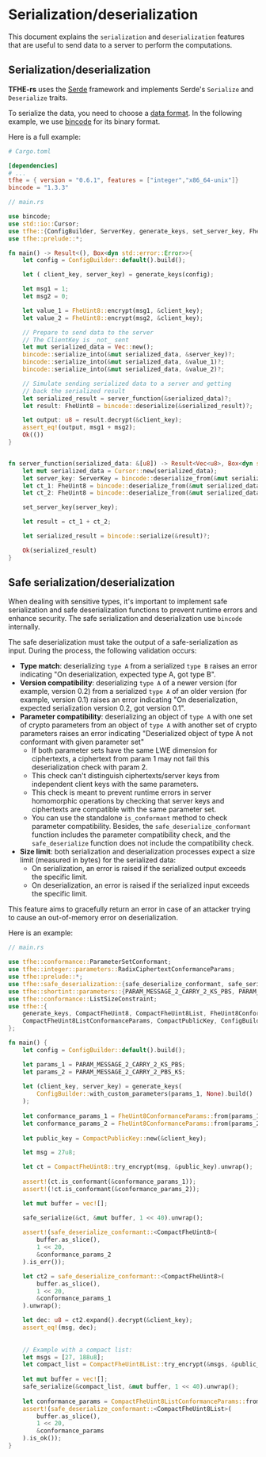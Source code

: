 # Serialization/deserialization

This document explains the `serialization` and `deserialization` features that are useful to send data to a server to perform the computations.

## Serialization/deserialization

**TFHE-rs** uses the [Serde](https://crates.io/crates/serde) framework and implements Serde's `Serialize` and `Deserialize` traits.

To serialize the data, you need to choose a [data format](https://serde.rs/#data-formats). In the following example, we use [bincode](https://crates.io/crates/bincode) for its binary format.

Here is a full example:

```toml
# Cargo.toml

[dependencies]
# ...
tfhe = { version = "0.6.1", features = ["integer","x86_64-unix"]}
bincode = "1.3.3"
```

```rust
// main.rs

use bincode;
use std::io::Cursor;
use tfhe::{ConfigBuilder, ServerKey, generate_keys, set_server_key, FheUint8};
use tfhe::prelude::*;

fn main() -> Result<(), Box<dyn std::error::Error>>{
    let config = ConfigBuilder::default().build();

    let ( client_key, server_key) = generate_keys(config);

    let msg1 = 1;
    let msg2 = 0;

    let value_1 = FheUint8::encrypt(msg1, &client_key);
    let value_2 = FheUint8::encrypt(msg2, &client_key);

    // Prepare to send data to the server
    // The ClientKey is _not_ sent
    let mut serialized_data = Vec::new();
    bincode::serialize_into(&mut serialized_data, &server_key)?;
    bincode::serialize_into(&mut serialized_data, &value_1)?;
    bincode::serialize_into(&mut serialized_data, &value_2)?;

    // Simulate sending serialized data to a server and getting
    // back the serialized result
    let serialized_result = server_function(&serialized_data)?;
    let result: FheUint8 = bincode::deserialize(&serialized_result)?;

    let output: u8 = result.decrypt(&client_key);
    assert_eq!(output, msg1 + msg2);
    Ok(())
}


fn server_function(serialized_data: &[u8]) -> Result<Vec<u8>, Box<dyn std::error::Error>> {
    let mut serialized_data = Cursor::new(serialized_data);
    let server_key: ServerKey = bincode::deserialize_from(&mut serialized_data)?;
    let ct_1: FheUint8 = bincode::deserialize_from(&mut serialized_data)?;
    let ct_2: FheUint8 = bincode::deserialize_from(&mut serialized_data)?;

    set_server_key(server_key);

    let result = ct_1 + ct_2;

    let serialized_result = bincode::serialize(&result)?;

    Ok(serialized_result)
}
```

## Safe serialization/deserialization

When dealing with sensitive types, it's important to implement safe serialization and safe deserialization functions to prevent runtime errors and enhance security. The safe serialization and deserialization use `bincode` internally.

The safe deserialization must take the output of a safe-serialization as input. During the process, the following validation occurs:

* **Type match**: deserializing `type A` from a serialized `type B` raises an error indicating "On deserialization, expected type A, got type B".
* **Version compatibility**: deserializing `type A` of a newer version (for example, version 0.2) from a serialized `type A` of an older version (for example, version 0.1) raises an error indicating "On deserialization, expected serialization version 0.2, got version 0.1".
* **Parameter compatibility**: deserializing an object of `type A` with one set of crypto parameters from an object of `type A` with another set of crypto parameters raises an error indicating "Deserialized object of type A not conformant with given parameter set"
  * If both parameter sets have the same LWE dimension for ciphertexts, a ciphertext from param 1 may not fail this deserialization check with param 2.
  * This check can't distinguish ciphertexts/server keys from independent client keys with the same parameters.
  * This check is meant to prevent runtime errors in server homomorphic operations by checking that server keys and ciphertexts are compatible with the same parameter set.
  * You can use the standalone `is_conformant` method to check parameter compatibility. Besides, the `safe_deserialize_conformant` function includes the parameter compatibility check, and the `safe_deserialize` function does not include the compatibility check.
* **Size limit**: both serialization and deserialization processes expect a size limit (measured in bytes) for the serialized data:
  * On serialization, an error is raised if the serialized output exceeds the specific limit.
  * On deserialization, an error is raised if the serialized input exceeds the specific limit.

This feature aims to gracefully return an error in case of an attacker trying to cause an out-of-memory error on deserialization.

Here is an example:

```rust
// main.rs

use tfhe::conformance::ParameterSetConformant;
use tfhe::integer::parameters::RadixCiphertextConformanceParams;
use tfhe::prelude::*;
use tfhe::safe_deserialization::{safe_deserialize_conformant, safe_serialize};
use tfhe::shortint::parameters::{PARAM_MESSAGE_2_CARRY_2_KS_PBS, PARAM_MESSAGE_2_CARRY_2_PBS_KS};
use tfhe::conformance::ListSizeConstraint;
use tfhe::{
    generate_keys, CompactFheUint8, CompactFheUint8List, FheUint8ConformanceParams,
    CompactFheUint8ListConformanceParams, CompactPublicKey, ConfigBuilder
};

fn main() {
    let config = ConfigBuilder::default().build();

    let params_1 = PARAM_MESSAGE_2_CARRY_2_KS_PBS;
    let params_2 = PARAM_MESSAGE_2_CARRY_2_PBS_KS;
    
    let (client_key, server_key) = generate_keys(
        ConfigBuilder::with_custom_parameters(params_1, None).build()
    );
    
    let conformance_params_1 = FheUint8ConformanceParams::from(params_1);
    let conformance_params_2 = FheUint8ConformanceParams::from(params_2);
    
    let public_key = CompactPublicKey::new(&client_key);

    let msg = 27u8;

    let ct = CompactFheUint8::try_encrypt(msg, &public_key).unwrap();
    
    assert!(ct.is_conformant(&conformance_params_1));
    assert!(!ct.is_conformant(&conformance_params_2));

    let mut buffer = vec![];

    safe_serialize(&ct, &mut buffer, 1 << 40).unwrap();
    
    assert!(safe_deserialize_conformant::<CompactFheUint8>(
        buffer.as_slice(),
        1 << 20,
        &conformance_params_2
    ).is_err());

    let ct2 = safe_deserialize_conformant::<CompactFheUint8>(
        buffer.as_slice(),
        1 << 20,
        &conformance_params_1
    ).unwrap();

    let dec: u8 = ct2.expand().decrypt(&client_key);
    assert_eq!(msg, dec);
    
    
    // Example with a compact list:
    let msgs = [27, 188u8];
    let compact_list = CompactFheUint8List::try_encrypt(&msgs, &public_key).unwrap();
    
    let mut buffer = vec![];
    safe_serialize(&compact_list, &mut buffer, 1 << 40).unwrap();
    
    let conformance_params = CompactFheUint8ListConformanceParams::from((&server_key, ListSizeConstraint::exact_size(2)));
    assert!(safe_deserialize_conformant::<CompactFheUint8List>(
        buffer.as_slice(),
        1 << 20,
        &conformance_params
    ).is_ok());
}
```

